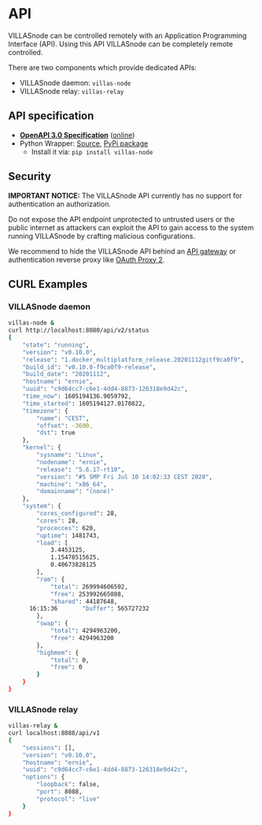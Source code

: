 # API

VILLASnode can be controlled remotely with an Application Programming Interface (API).
Using this API VILLASnode can be completely remote controlled.

There are two components which provide dedicated APIs:

- VILLASnode daemon: `villas-node`
- VILLASnode relay: `villas-relay`

## API specification

- [**OpenAPI 3.0 Specification**](https://git.rwth-aachen.de/acs/public/villas/node/-/blob/master/doc/openapi.yaml) ([online](/api/node/))
- Python Wrapper: [Source](https://git.rwth-aachen.de/acs/public/villas/node/-/tree/master/python), [PyPi package](https://pypi.org/project/villas-node/)
   - Install it via: `pip install villas-node`

## Security

**IMPORTANT NOTICE:** The VILLASnode API currently has no support for authentication an authorization.

Do not expose the API endpoint unprotected to untrusted users or the public internet as attackers can exploit the API to gain access to the system running VILLASnode by crafting malicious configurations.

We recommend to hide the VILLASnode API behind an [API gateway](https://www.nginx.com/learn/api-gateway/) or authentication reverse proxy like [OAuth Proxy 2](https://oauth2-proxy.github.io/oauth2-proxy/).

## CURL Examples

### VILLASnode daemon

```bash
villas-node &
curl http://localhost:8080/api/v2/status
{
    "state": "running",
    "version": "v0.10.0",
    "release": "1.docker_multiplatform_release.20201112gitf9ca0f9",
    "build_id": "v0.10.0-f9ca0f9-release",
    "build_date": "20201112",
    "hostname": "ernie",
    "uuid": "c9d64cc7-c6e1-4dd4-8873-126318e9d42c",
    "time_now": 1605194136.9059792,
    "time_started": 1605194127.0170822,
    "timezone": {
        "name": "CEST",
        "offset": -3600,
        "dst": true
    },
    "kernel": {
        "sysname": "Linux",
        "nodename": "ernie",
        "release": "5.6.17-rt10",
        "version": "#5 SMP Fri Jul 10 14:02:33 CEST 2020",
        "machine": "x86_64",
        "domainname": "(none)"
    },
    "system": {
        "cores_configured": 28,
        "cores": 28,
        "procecces": 620,
        "uptime": 1481743,
        "load": [
            3.4453125,
            1.15478515625,
            0.40673828125
        ],
        "ram": {
            "total": 269994606592,
            "free": 253992665088,
            "shared": 44187648,
      16:15:36       "buffer": 565727232
        },
        "swap": {
            "total": 4294963200,
            "free": 4294963200
        },
        "highmem": {
            "total": 0,
            "free": 0
        }
    }
}
```

### VILLASnode relay

```bash
villas-relay &
curl localhost:8088/api/v1
{
    "sessions": [],
    "version": "v0.10.0",
    "hostname": "ernie",
    "uuid": "c9d64cc7-c6e1-4dd4-8873-126318e9d42c",
    "options": {
        "loopback": false,
        "port": 8088,
        "protocol": "live"
    }
}
```
